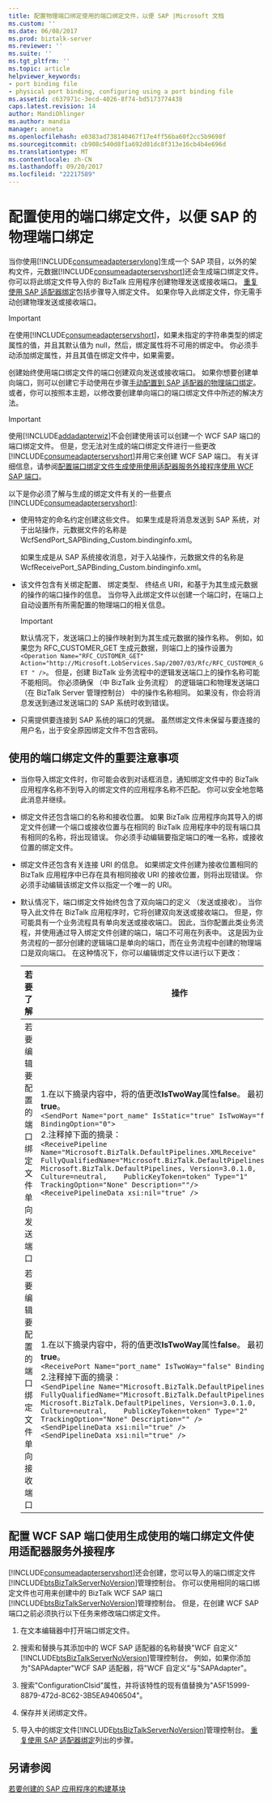 ```yaml
---
title: 配置物理端口绑定使用的端口绑定文件，以便 SAP |Microsoft 文档
ms.custom: ''
ms.date: 06/08/2017
ms.prod: biztalk-server
ms.reviewer: ''
ms.suite: ''
ms.tgt_pltfrm: ''
ms.topic: article
helpviewer_keywords:
- port binding file
- physical port binding, configuring using a port binding file
ms.assetid: c637971c-3ecd-4026-8f74-bd5173774438
caps.latest.revision: 14
author: MandiOhlinger
ms.author: mandia
manager: anneta
ms.openlocfilehash: e0383ad738140467f17e4ff56ba60f2cc5b9698f
ms.sourcegitcommit: cb908c540d8f1a692d01dc8f313e16cb4b4e696d
ms.translationtype: MT
ms.contentlocale: zh-CN
ms.lasthandoff: 09/20/2017
ms.locfileid: "22217589"
---
```

# <a name="configure-a-physical-port-binding-using-a-port-binding-file-to-sap"></a>配置使用的端口绑定文件，以便 SAP 的物理端口绑定
当你使用[!INCLUDE[consumeadapterservlong](../../includes/consumeadapterservlong-md.md)]生成一个 SAP 项目，以外的架构文件，元数据[!INCLUDE[consumeadapterservshort](../../includes/consumeadapterservshort-md.md)]还会生成端口绑定文件。 你可以将此绑定文件导入你的 BizTalk 应用程序创建物理发送或接收端口。 [重复使用 SAP 适配器绑定](../../adapters-and-accelerators/adapter-sap/reuse-sap-adapter-bindings.md)包括步骤导入绑定文件。 如果你导入此绑定文件，你无需手动创建物理发送或接收端口。  
  
> [!IMPORTANT]
>  在使用[!INCLUDE[consumeadapterservshort](../../includes/consumeadapterservshort-md.md)]，如果未指定的字符串类型的绑定属性的值，并且其默认值为 null，然后，绑定属性将不可用的绑定中。 你必须手动添加绑定属性，并且其值在绑定文件中，如果需要。  
  
 创建始终使用端口绑定文件的端口创建双向发送或接收端口。 如果你想要创建单向端口，则可以创建它手动使用在步骤[手动配置到 SAP 适配器的物理端口绑定](../../adapters-and-accelerators/adapter-sap/manually-configure-a-physical-port-binding-to-the-sap-adapter.md)。 或者，你可以按照本主题，以修改要创建单向端口的端口绑定文件中所述的解决方法。  
  
> [!IMPORTANT]
>  使用[!INCLUDE[addadapterwiz](../../includes/addadapterwiz-md.md)]不会创建使用该可以创建一个 WCF SAP 端口的端口绑定文件。 但是，您无法对生成的端口绑定文件进行一些更改[!INCLUDE[consumeadapterservshort](../../includes/consumeadapterservshort-md.md)]并用它来创建 WCF SAP 端口。 有关详细信息，请参阅[配置端口绑定文件生成使用使用适配器服务外接程序使用 WCF SAP 端口](#BKMK_add_wcf_sap)。  
  
 以下是你必须了解与生成的绑定文件有关的一些要点[!INCLUDE[consumeadapterservshort](../../includes/consumeadapterservshort-md.md)]:  
  
-   使用特定的命名约定创建这些文件。 如果生成是将消息发送到 SAP 系统，对于出站操作，元数据文件的名称是 WcfSendPort_SAPBinding_Custom.bindinginfo.xml。  
  
     如果生成是从 SAP 系统接收消息，对于入站操作，元数据文件的名称是 WcfReceivePort_SAPBinding_Custom.bindinginfo.xml。  
  
-   该文件包含有关绑定配置、 绑定类型、 终结点 URI，和基于为其生成元数据的操作的端口操作的信息。 当你导入此绑定文件以创建一个端口时，在端口上自动设置所有所需配置的物理端口的相关信息。  
  
    > [!IMPORTANT]
    >  默认情况下，发送端口上的操作映射到为其生成元数据的操作名称。 例如，如果您为 RFC_CUSTOMER_GET 生成元数据，则端口上的操作设置为`<Operation Name="RFC_CUSTOMER_GET" Action="http://Microsoft.LobServices.Sap/2007/03/Rfc/RFC_CUSTOMER_GET " />`。 但是，创建 BizTalk 业务流程中的逻辑发送端口上的操作名称可能不能相同。 你必须确保 （中 BizTalk 业务流程） 的逻辑端口和物理发送端口 （在 BizTalk Server 管理控制台） 中的操作名称相同。 如果没有，你会将消息发送到通过发送端口的 SAP 系统时收到错误。  
  
-   只需提供要连接到 SAP 系统的端口的凭据。 虽然绑定文件未保留与要连接的用户名，出于安全原因绑定文件不包含密码。  
  
## <a name="key-considerations-for-using-the-port-binding-file"></a>使用的端口绑定文件的重要注意事项  
  
-   当你导入绑定文件时，你可能会收到对话框消息，通知绑定文件中的 BizTalk 应用程序名称不到导入的绑定文件的应用程序名称不匹配。 你可以安全地忽略此消息并继续。  
  
-   绑定文件还包含端口的名称和接收位置。 如果 BizTalk 应用程序向其导入的绑定文件创建一个端口或接收位置与在相同的 BizTalk 应用程序中的现有端口具有相同的名称，将出现错误。 你必须手动编辑要指定端口的唯一名称，或接收位置的绑定文件。  
  
-   绑定文件还包含有关连接 URI 的信息。 如果绑定文件创建为接收位置相同的 BizTalk 应用程序中已存在具有相同接收 URI 的接收位置，则将出现错误。 你必须手动编辑该绑定文件以指定一个唯一的 URI。  
  
-   默认情况下，端口绑定文件始终包含了双向端口的定义 （发送或接收）。 当你导入此文件在 BizTalk 应用程序时，它将创建双向发送或接收端口。 但是，你可能具有一个业务流程具有单向发送或接收端口。 因此，当你配置此类业务流程，并使用通过导入绑定文件创建的端口，端口不可用在列表中。 这是因为业务流程的一部分创建的逻辑端口是单向的端口，而在业务流程中创建的物理端口是双向端口。 在这种情况下，你可以编辑绑定文件以进行以下更改：  
  
    |若要了解|操作|  
    |--------------|-------------|  
    |若要编辑要配置的端口绑定文件单向发送端口|1.在以下摘录内容中，将的值更改**IsTwoWay**属性**false**。 最初，此值设置为**true**。<br />     `<SendPort Name="port_name" IsStatic="true" IsTwoWay="false" BindingOption="0">`<br />2.注释掉下面的摘录：<br />     `<ReceivePipeline Name="Microsoft.BizTalk.DefaultPipelines.XMLReceive"    FullyQualifiedName="Microsoft.BizTalk.DefaultPipelines.XMLReceive,    Microsoft.BizTalk.DefaultPipelines, Version=3.0.1.0, Culture=neutral,    PublicKeyToken=token" Type="1" TrackingOption="None" Description=""/>`<br />     `<ReceivePipelineData xsi:nil="true" />`|  
    |若要编辑要配置的端口绑定文件单向接收端口|1.在以下摘录内容中，将的值更改**IsTwoWay**属性**false**。 最初，此值设置为**true**。<br />     `<ReceivePort Name="port_name" IsTwoWay="false" BindingOption="1">`<br />2.注释掉下面的摘录：<br />     `<SendPipeline Name="Microsoft.BizTalk.DefaultPipelines.XMLTransmit"    FullyQualifiedName="Microsoft.BizTalk.DefaultPipelines.XMLTransmit,    Microsoft.BizTalk.DefaultPipelines, Version=3.0.1.0, Culture=neutral,    PublicKeyToken=token" Type="2" TrackingOption="None" Description="" />`<br />     `<SendPipelineData xsi:nil="true" />`<br />     `<SendPipelineData xsi:nil="true" />`|  
  
##  <a name="BKMK_add_wcf_sap"></a>配置 WCF SAP 端口使用生成使用的端口绑定文件使用适配器服务外接程序  
 [!INCLUDE[consumeadapterservshort](../../includes/consumeadapterservshort-md.md)]还会创建，您可以导入的端口绑定文件[!INCLUDE[btsBizTalkServerNoVersion](../../includes/btsbiztalkservernoversion-md.md)]管理控制台。 你可以使用相同的端口绑定文件也可用来创建中的 BizTalk WCF SAP 端口[!INCLUDE[btsBizTalkServerNoVersion](../../includes/btsbiztalkservernoversion-md.md)]管理控制台。 但是，在创建 WCF SAP 端口之前必须执行以下任务来修改端口绑定文件。  
  
1.  在文本编辑器中打开端口绑定文件。  
  
2.  搜索和替换与其添加中的 WCF SAP 适配器的名称替换"WCF 自定义"[!INCLUDE[btsBizTalkServerNoVersion](../../includes/btsbiztalkservernoversion-md.md)]管理控制台。 例如，如果你添加为"SAPAdapter"WCF SAP 适配器，将"WCF 自定义"与"SAPAdapter"。  
  
3.  搜索"ConfigurationClsid"属性，并将该特性的现有值替换为"A5F15999-8879-472d-8C62-3B5EA9406504"。  
  
4.  保存并关闭绑定文件。  
  
5.  导入中的绑定文件[!INCLUDE[btsBizTalkServerNoVersion](../../includes/btsbiztalkservernoversion-md.md)]管理控制台。 [重复使用 SAP 适配器绑定](../../adapters-and-accelerators/adapter-sap/reuse-sap-adapter-bindings.md)列出的步骤。
  
## <a name="see-also"></a>另请参阅  
[若要创建的 SAP 应用程序的构建基块](../../adapters-and-accelerators/adapter-sap/building-blocks-to-create-sap-applications.md)